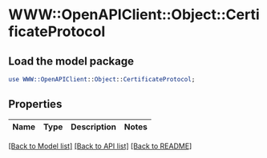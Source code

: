 # WWW::OpenAPIClient::Object::CertificateProtocol

## Load the model package
```perl
use WWW::OpenAPIClient::Object::CertificateProtocol;
```

## Properties
Name | Type | Description | Notes
------------ | ------------- | ------------- | -------------

[[Back to Model list]](../README.md#documentation-for-models) [[Back to API list]](../README.md#documentation-for-api-endpoints) [[Back to README]](../README.md)


